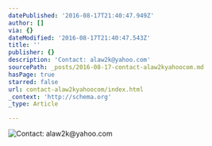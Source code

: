 ```yaml
---
datePublished: '2016-08-17T21:40:47.949Z'
author: []
via: {}
dateModified: '2016-08-17T21:40:47.543Z'
title: ''
publisher: {}
description: 'Contact: alaw2k@yahoo.com'
sourcePath: _posts/2016-08-17-contact-alaw2kyahoocom.md
hasPage: true
starred: false
url: contact-alaw2kyahoocom/index.html
_context: 'http://schema.org'
_type: Article

---
```

![Contact: alaw2k@yahoo.com](https://the-grid-user-content.s3-us-west-2.amazonaws.com/3abed5e7-810e-488c-95b6-632d1e116d4f.jpg)
